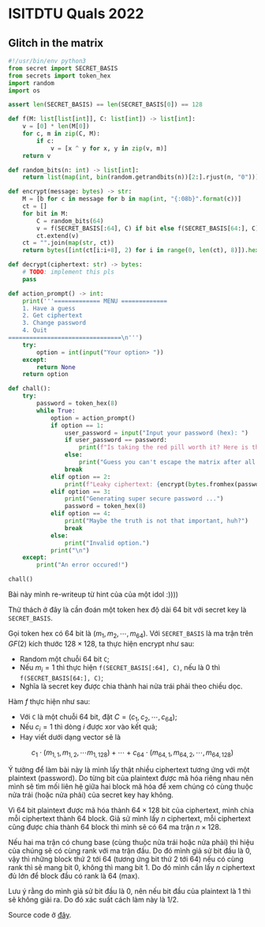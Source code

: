 # ISITDTU Quals 2022

## Glitch in the matrix

```python
#!/usr/bin/env python3
from secret import SECRET_BASIS
from secrets import token_hex
import random
import os

assert len(SECRET_BASIS) == len(SECRET_BASIS[0]) == 128

def f(M: list[list[int]], C: list[int]) -> list[int]:
    v = [0] * len(M[0])
    for c, m in zip(C, M):
        if c:
            v = [x ^ y for x, y in zip(v, m)]
    return v

def random_bits(n: int) -> list[int]:
    return list(map(int, bin(random.getrandbits(n))[2:].rjust(n, "0")))

def encrypt(message: bytes) -> str:
    M = [b for c in message for b in map(int, "{:08b}".format(c))]
    ct = []
    for bit in M:
        C = random_bits(64)
        v = f(SECRET_BASIS[:64], C) if bit else f(SECRET_BASIS[64:], C)
        ct.extend(v)
    ct = "".join(map(str, ct))
    return bytes([int(ct[i:i+8], 2) for i in range(0, len(ct), 8)]).hex()

def decrypt(ciphertext: str) -> bytes:
    # TODO: implement this pls
    pass

def action_prompt() -> int:
    print('''============= MENU =============
    1. Have a guess
    2. Get ciphertext
    3. Change password
    4. Quit
================================\n''')
    try:
        option = int(input("Your option> "))
    except:
        return None
    return option

def chall():
    try:
        password = token_hex(8)
        while True:
            option = action_prompt()
            if option == 1:
                user_password = input("Input your password (hex): ")
                if user_password == password:
                    print(f"Is taking the red pill worth it? Here is the truth that you want: {os.environ['FLAG']}.")
                else:
                    print("Guess you can't escape the matrix after all.", password)
                break
            elif option == 2:
                print(f"Leaky ciphertext: {encrypt(bytes.fromhex(password))}")
            elif option == 3:
                print("Generating super secure password ...")
                password = token_hex(8)
            elif option == 4:
                print("Maybe the truth is not that important, huh?")
                break
            else:
                print("Invalid option.")
            print("\n")
    except:
        print("An error occured!")

chall()
```

Bài này mình re-writeup từ hint của của một idol :))))

Thử thách ở đây là cần đoán một token hex độ dài $64$ bit với secret key là `SECRET_BASIS`.

Gọi token hex có $64$ bit là $(m_1, m_2, \cdots, m_{64})$. Với `SECRET_BASIS` là ma trận trên $GF(2)$ kích thước $128 \times 128$, ta thực hiện encrypt như sau:

* Random một chuỗi $64$ bit `C`;
* Nếu $m_i = 1$ thì thực hiện `f(SECRET_BASIS[:64], C)`, nếu là $0$ thì `f(SECRET_BASIS[64:], C)`;
* Nghĩa là secret key được chia thành hai nửa trái phải theo chiều dọc.

Hàm $f$ thực hiện như sau:

* Với `C` là một chuỗi $64$ bit, đặt $C = (c_1, c_2, \cdots, c_{64})$;
* Nếu $c_i = 1$ thì dòng $i$ được xor vào kết quả;
* Hay viết dưới dạng vector sẽ là 

$$c_1 \cdot (m_{1,1}, m_{1,2}, \cdots m_{1,128}) + \cdots + c_{64} \cdot (m_{64,1}, m_{64,2}, \cdots, m_{64,128})$$

Ý tưởng để làm bài này là mình lấy thật nhiều ciphertext tương ứng với một plaintext (password). Do từng bit của plaintext được mã hóa riêng nhau nên mình sẽ tìm mối liên hệ giữa hai block mã hóa để xem chúng có cùng thuộc nửa trái (hoặc nửa phải) của secret key hay không.

Vì $64$ bit plaintext được mã hóa thành $64 \times 128$ bit của ciphertext, mình chia mỗi ciphertext thành $64$ block. Giả sử mình lấy $n$ ciphertext, mỗi ciphertext cũng được chia thành $64$ block thì mình sẽ có 64 ma trận $n \times 128$.

Nếu hai ma trận có chung base (cùng thuộc nửa trái hoặc nửa phải) thì hiệu của chúng sẽ có cùng rank với ma trận đầu. Do đó mình giả sử bit đầu là $0$, vậy thì những block thứ $2$ tới $64$ (tương ứng bit thứ $2$ tới $64$) nếu có cùng rank thì sẽ mang bit $0$, không thì mang bit $1$. Do đó mình cần lấy $n$ ciphertext đủ lớn để block đầu có rank là $64$ (max).

Lưu ý rằng do mình giả sử bit đầu là $0$, nên nếu bit đầu của plaintext là $1$ thì sẽ không giải ra. Do đó xác suất cách làm này là $1/2$.

Source code ở [đây](https://github.com/dunglq2000/CTF/tree/master/ISITDTUCTF/2022/glitch\_in\_the\_matrix).
